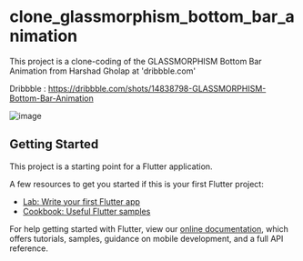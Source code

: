 # clone_glassmorphism_bottom_bar_animation

This project is a clone-coding of the GLASSMORPHISM Bottom Bar Animation from Harshad Gholap at 'dribbble.com'

Dribbble : https://dribbble.com/shots/14838798-GLASSMORPHISM-Bottom-Bar-Animation

![image](https://user-images.githubusercontent.com/36909992/135254341-0e11cabb-e364-40fe-9fce-aa5bffebbdce.png)

## Getting Started

This project is a starting point for a Flutter application.

A few resources to get you started if this is your first Flutter project:

- [Lab: Write your first Flutter app](https://flutter.dev/docs/get-started/codelab)
- [Cookbook: Useful Flutter samples](https://flutter.dev/docs/cookbook)

For help getting started with Flutter, view our
[online documentation](https://flutter.dev/docs), which offers tutorials,
samples, guidance on mobile development, and a full API reference.
